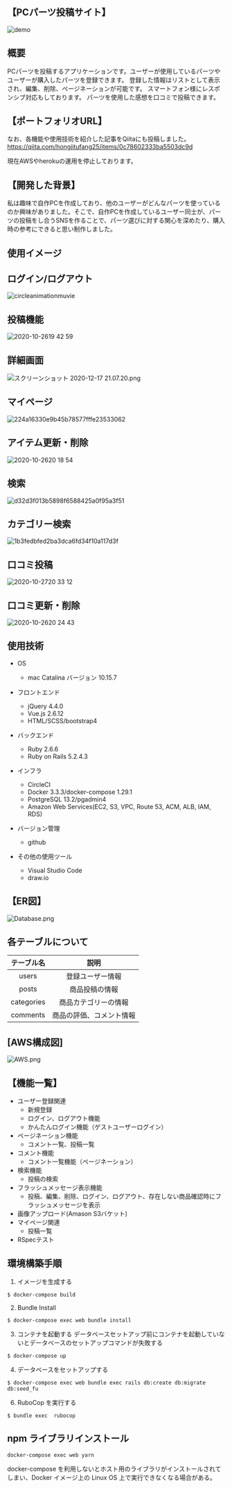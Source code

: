 ## 【PCパーツ投稿サイト】
![demo](https://raw.github.com/wiki/rotosiri-zu/pcparts/images/c5a059a879d7ec3ea13ef0e5ad90ec99.gif)

## 概要
PCパーツを投稿するアプリケーションです。ユーザーが使用しているパーツやユーザーが購入したパーツを登録できます。
登録した情報はリストとして表示され、編集、削除、ページネーションが可能です。
スマートフォン様にレスポンシブ対応もしております。
パーツを使用した感想を口コミで投稿できます。

## 【ポートフォリオURL】
なお、各機能や使用技術を紹介した記事をQiitaにも投稿しました。
https://qiita.com/hongjitufang25/items/0c78602333ba5503dc9d

現在AWSやherokuの運用を停止しております。

## 【開発した背景】
私は趣味で自作PCを作成しており、他のユーザーがどんなパーツを使っているのか興味がありました。そこで、自作PCを作成しているユーザー同士が、パーツの投稿をし合うSNSを作ることで、パーツ選びに対する関心を深めたり、購入時の参考にできると思い制作しました。

## 使用イメージ
## ログイン/ログアウト
![circleanimationmuvie](https://user-images.githubusercontent.com/55967256/97158576-f9f7f700-17bc-11eb-9565-cfeb83af94dc.gif)

## 投稿機能
![2020-10-2619 42 59](https://user-images.githubusercontent.com/55967256/97173957-b4472880-17d4-11eb-8feb-a9cafe691aa5.gif)

## 詳細画面
![スクリーンショット 2020-12-17 21.07.20.png](https://qiita-image-store.s3.ap-northeast-1.amazonaws.com/0/503777/65168280-60f6-ee6c-f9a0-fba89f82295d.png)

## マイページ
![224a16330e9b45b78577fffe23533062](https://user-images.githubusercontent.com/55967256/97175033-38e67680-17d6-11eb-85b7-846182c37687.gif)

## アイテム更新・削除
![2020-10-2620 18 54](https://user-images.githubusercontent.com/55967256/97303777-32bbcd00-189e-11eb-8eb9-b8b40aaf6926.gif)

## 検索
![d32d3f013b5898f6588425a0f95a3f51](https://user-images.githubusercontent.com/55967256/97304632-5895a180-189f-11eb-9616-499052b40d46.gif)

## カテゴリー検索
![1b3fedbfed2ba3dca6fd34f10a117d3f](https://user-images.githubusercontent.com/55967256/97288584-62140f00-1889-11eb-85c3-dda2f66fd1fb.gif)

## 口コミ投稿
![2020-10-2720 33 12](https://user-images.githubusercontent.com/55967256/97299177-e7062500-1897-11eb-9600-1c2334678ed9.gif)

## 口コミ更新・削除
![2020-10-2620 24 43](https://user-images.githubusercontent.com/55967256/97303868-5252f580-189e-11eb-9c4b-d68c112638aa.gif)

## 使用技術

* OS
  * mac Catalina バージョン 10.15.7
* フロントエンド
  * jQuery 4.4.0
  * Vue.js 2.6.12
  * HTML/SCSS/bootstrap4

* バックエンド
  * Ruby 2.6.6
  * Ruby on Rails 5.2.4.3

* インフラ
  * CircleCI
  * Docker 3.3.3/docker-compose 1.29.1
  * PostgreSQL 13.2/pgadmin4
  * Amazon Web Services(EC2, S3, VPC, Route 53, ACM, ALB, IAM, RDS)

* バージョン管理
  * github

* その他の使用ツール
  * Visual Studio Code
  * draw.io

## 【ER図】

![Database.png](./public/Database.png)

## 各テーブルについて

| テーブル名|説明|
|:-:|:-:|
|users|登録ユーザー情報|
|posts|商品投稿の情報|
|categories|商品カテゴリーの情報|
|comments|商品の評価、コメント情報|


## [AWS構成図]
![AWS.png](./public/AWS.png)

## 【機能一覧】
* ユーザー登録関連
  * 新規登録
  * ログイン、ログアウト機能
  * かんたんログイン機能（ゲストユーザーログイン）
* ページネーション機能
  * コメント一覧、投稿一覧
* コメント機能
  * コメント一覧機能（ページネーション）
* 検索機能
  * 投稿の検索
* フラッシュメッセージ表示機能
  * 投稿、編集、削除、ログイン、ログアウト、存在しない商品確認時にフラッシュメッセージを表示
* 画像アップロード(Amason S3バケット)
* マイページ関連
  * 投稿一覧
* RSpecテスト

## 環境構築手順
1. イメージを生成する

```
$ docker-compose build
```

2. Bundle Install

```
$ docker-compose exec web bundle install
```

3. コンテナを起動する
   データベースセットアップ前にコンテナを起動していないとデータベースのセットアップコマンドが失敗する

```
$ docker-compose up
```

4. データベースをセットアップする

```
$ docker-compose exec web bundle exec rails db:create db:migrate db:seed_fu
```

6. RuboCop を実行する

```
$ bundle exec  rubocop
```

## npm ライブラリインストール

```
docker-compose exec web yarn
```

docker-compose を利用しないとホスト用のライブラリがインストールされてしまい、Docker イメージ上の Linux OS 上で実行できなくなる場合がある。

